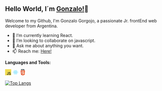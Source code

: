 ## Hello World, I´m [Gonzalo!](https://gonzalogorgojo.github.io/)👋

Welcome to my Github, I'm Gonzalo Gorgojo, a passionate Jr. frontEnd web developer from Argentina.

- 🌱 I’m currently learning React.
- 👯 I’m looking to collaborate on javascript.
- 💬 Ask me about anything you want.
- 📫 Reach me: [Here!](mailto:gongorgojo@gmail.com)

**Languages and Tools:**  

<code><img height="20" src="https://raw.githubusercontent.com/github/explore/80688e429a7d4ef2fca1e82350fe8e3517d3494d/topics/javascript/javascript.png"></code>
<code><img height="20" src="https://raw.githubusercontent.com/github/explore/80688e429a7d4ef2fca1e82350fe8e3517d3494d/topics/react/react.png"></code>
<code><img height="20" src="https://raw.githubusercontent.com/github/explore/80688e429a7d4ef2fca1e82350fe8e3517d3494d/topics/html/html.png"></code>

[![Top Langs](https://github-readme-stats.vercel.app/api/top-langs/?username=GonzaloGorgojo)](https://github.com/GonzaloGorgojo/github-readme-stats)
